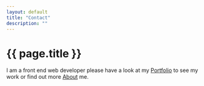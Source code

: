 ```yaml
---
layout: default
title: "Contact"
description: ""
---
```


# {{ page.title }}

I am a front end web developer please have a look at my [Portfolio](/portfolio/) to see my work or find out more [About](/about/) me.
